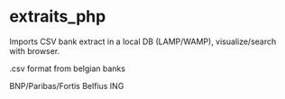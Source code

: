 # extraits_php
Imports CSV bank extract in a local DB (LAMP/WAMP), visualize/search with browser.

.csv format from belgian banks 

BNP/Paribas/Fortis
Belfius
ING
